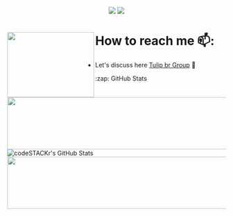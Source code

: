 <p align="center">
<a href="https://github.com/jefinhodatnt"> <img src="https://img.shields.io/badge/-Github-000?style=flat&logo=Github&logoColor=white" /></a>
<a href="https://www.instagram.com/jefinhodatnt"> <img src="https://img.shields.io/badge/-Instagram-c13584?style=flat&labelColor=c13584&logo=instagram&logoColor=white" /></a>
 
 # How to reach me 📫: <img align="left" width="200" height="150" src="https://i.pinimg.com/originals/b0/7b/1b/b07b1b0a409393857ec025afa54ab60f.gif?raw=true">
- Let's discuss here <a href="https://t.me/rn6p_brasil"> Tulip br Group</a> 🏓


  <summary>:zap: GitHub Stats</summary>
<img src="https://media1.giphy.com/media/cge8dKZt0qkjFWomTW/giphy.gif" width="2200" height="120">
  <img align="left" alt="codeSTACKr's GitHub Stats" src="https://github-readme-stats.codestackr.vercel.app/api?username=jefinhodatnt&show_icons=true&hide_border=true" /> <br>
<img src="https://media1.giphy.com/media/cge8dKZt0qkjFWomTW/giphy.gif" width="2200" height="120">
